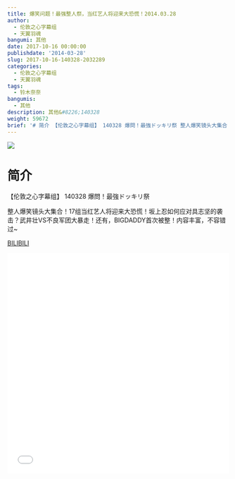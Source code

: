 ```yaml
---
title: 爆笑问题！最强整人祭，当红艺人将迎来大恐慌！2014.03.28
author:
  - 伦敦之心字幕组
  - 天翼羽魂
bangumi: 其他
date: 2017-10-16 00:00:00
publishdate: '2014-03-28'
slug: 2017-10-16-140328-2032289
categories:
  - 伦敦之心字幕组
  - 天翼羽魂
tags:
  - 铃木奈奈
bangumis:
  - 其他
description: 其他&#8226;140328
weight: 59672
brief: '# 简介 【伦敦之心字幕组】 140328 爆問！最強ドッキリ祭 整人爆笑镜头大集合！17组当红艺人将迎来大恐慌！坂上忍如何应对具志坚的袭击？武井壮VS不良军团大暴走！还有，BIGDADDY首次被整！内容丰富，不容错过~'
---
```


![](https://i.imgur.com/ySouYCL.jpg)

# 简介  
【伦敦之心字幕组】 140328 爆問！最強ドッキリ祭


整人爆笑镜头大集合！17组当红艺人将迎来大恐慌！坂上忍如何应对具志坚的袭击？武井壮VS不良军团大暴走！还有，BIGDADDY首次被整！内容丰富，不容错过~

  [BILIBILI](https://www.bilibili.com/video/av2032289/)


<div class="vcontainer">  <iframe class='video' src="//www.bilibili.com/blackboard/player.html?aid=2032289" width="100%" height="500" frameborder="0" allowfullscreen="allowfullscreen"></iframe></div>
